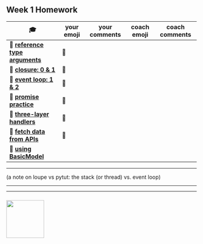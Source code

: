 ## Week 1 Homework

| :mortar_board:                                                                                                                                                   | your emoji    | your comments | coach emoji | coach comments |
| ---------------------------------------------------------------------------------------------------------------------------------------------------------------- | ------------- | ------------- | ----------- | -------------- |
| :egg: **[reference type arguments](https://github.com/prgrmfl/javascript-3-homework/blob/week1-exercise-reference_type_args/week-1/reference-type-args.md)**     | :green_heart: |               |             |                |
| :egg: **[closure: 0 & 1](https://github.com/prgrmfl/javascript-3-homework/tree/week1-exercise-closure_0_1/exercises-closure)**                                   | :green_heart: |               |             |                |
| :egg: **[event loop: 1 & 2](https://github.com/prgrmfl/javascript-3-homework/blob/week1-exercise-event_loop_1_2/exercises-event-loop/index.html)**               | :green_heart: |               |             |                |
| :egg: **[promise practice](https://github.com/prgrmfl/javascript-3-homework/blob/week1-exercise-promise_practice/week-1/promise-practice.md)**                   | :green_heart: |               |             |                |
| :egg: **[three-layer handlers](https://github.com/prgrmfl/javascript-3-homework/tree/week1-exercise-three_layer_handlers/week-1/three-layer-handlers)**          | :green_heart: |               |             |                |
| :hatching_chick: **[fetch data from APIs](https://github.com/prgrmfl/javascript-3-homework/tree/week1-exercise-fetch_data_from_APIs/week-1/fetching-exercises)** | :green_heart: |               |             |                |
| :hatching_chick: **[using BasicModel](./using-BasicModel.html)**                                                                                                 |               |               |             |                |

---

(a note on loupe vs pytut: the stack (or thread) vs. event loop)

---

---

### <a href="https://hackyourfuture.be" target="_blank"><img src="https://pbs.twimg.com/profile_images/984474625009741824/Bs_qKx6-_400x400.jpg" width="100" height="100"></img></a>
